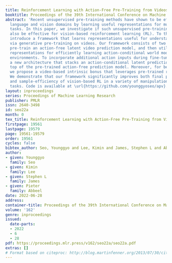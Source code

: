 ```yaml
---
title: Reinforcement Learning with Action-Free Pre-Training from Videos
booktitle: Proceedings of the 39th International Conference on Machine Learning
abstract: 'Recent unsupervised pre-training methods have shown to be effective on
  language and vision domains by learning useful representations for multiple downstream
  tasks. In this paper, we investigate if such unsupervised pre-training methods can
  also be effective for vision-based reinforcement learning (RL). To this end, we
  introduce a framework that learns representations useful for understanding the dynamics
  via generative pre-training on videos. Our framework consists of two phases: we
  pre-train an action-free latent video prediction model, and then utilize the pre-trained
  representations for efficiently learning action-conditional world models on unseen
  environments. To incorporate additional action inputs during fine-tuning, we introduce
  a new architecture that stacks an action-conditional latent prediction model on
  top of the pre-trained action-free prediction model. Moreover, for better exploration,
  we propose a video-based intrinsic bonus that leverages pre-trained representations.
  We demonstrate that our framework significantly improves both final performances
  and sample-efficiency of vision-based RL in a variety of manipulation and locomotion
  tasks. Code is available at \url{https://github.com/younggyoseo/apv}.'
layout: inproceedings
series: Proceedings of Machine Learning Research
publisher: PMLR
issn: 2640-3498
id: seo22a
month: 0
tex_title: Reinforcement Learning with Action-Free Pre-Training from Videos
firstpage: 19561
lastpage: 19579
page: 19561-19579
order: 19561
cycles: false
bibtex_author: Seo, Younggyo and Lee, Kimin and James, Stephen L and Abbeel, Pieter
author:
- given: Younggyo
  family: Seo
- given: Kimin
  family: Lee
- given: Stephen L
  family: James
- given: Pieter
  family: Abbeel
date: 2022-06-28
address:
container-title: Proceedings of the 39th International Conference on Machine Learning
volume: '162'
genre: inproceedings
issued:
  date-parts:
  - 2022
  - 6
  - 28
pdf: https://proceedings.mlr.press/v162/seo22a/seo22a.pdf
extras: []
# Format based on citeproc: http://blog.martinfenner.org/2013/07/30/citeproc-yaml-for-bibliographies/
---
```

